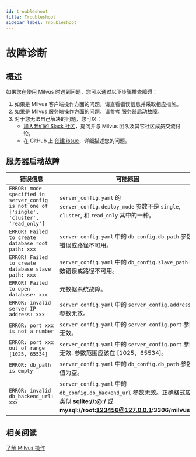 ```yaml
---
id: troubleshoot
title: Troubleshoot
sidebar_label: Troubleshoot
---
```


# 故障诊断

## 概述

如果您在使用 Milvus 时遇到问题，您可以通过以下步骤排查障碍：

1. 如果是 Milvus 客户端操作方面的问题，请查看错误信息并采取相应措施。
2. 如果是 Milvus 服务端操作方面的问题，请参考 [服务器启动故障](#服务器启动故障)。
3. 对于您无法自己解决的问题，您可以：
   - [加入我们的 Slack 社区](https://join.slack.com/t/milvusio/shared_invite/enQtNzY1OTQ0NDI3NjMzLWNmYmM1NmNjOTQ5MGI5NDhhYmRhMGU5M2NhNzhhMDMzY2MzNDdlYjM5ODQ5MmE3ODFlYzU3YjJkNmVlNDQ2ZTk)，提问并与 Milvus 团队及其它社区成员交流讨论。
   - 在 GitHub 上 [创建 issue](https://github.com/milvus-io/milvus/issues/new/choose)，详细描述您的问题。

## 服务器启动故障

| 错误信息                                                     | 可能原因                                                       |
| ------------------------------------------------------------ | ------------------------------------------------------------ |
| `ERROR: mode specified in server_config is not one of ['single', 'cluster', 'read_only']` | `server_config.yaml` 的 `server_config.deploy_mode` 参数不是 `single`, `cluster`, 和 `read_only` 其中的一种。 |
| `ERROR! Failed to create database root path: xxx`            |  `server_config.yaml` 中的 `db_config.db_path` 参数错误或路径不可用。 |
| `ERROR! Failed to create database slave path: xxx`           | `server_config.yaml` 中的 `db_config.slave_path` 参数错误或路径不可用。 |
| `ERROR! Failed to open database: xxx`                        | 元数据系统故障。                               |
| `ERROR: invalid server IP address: xxx`                      | `server_config.yaml` 中的 `server_config.address` 参数无效。 |
| `ERROR: port xxx is not a number`                            | `server_config.yaml` 中的 `server_config.port` 参数无效。 |
| `ERROR: port xxx out of range [1025, 65534]`                 | `server_config.yaml` 中的 `server_config.port` 参数无效. 参数范围应该在 [1025，65534]。|
| `ERROR: db_path is empty`                                    | `server_config.yaml` 中的 `db_config.db_path` 参数值为空。 |
| `ERROR: invalid db_backend_url: xxx`                         | `server_config.yaml` 中的 `db_config.db_backend_url` 参数无效。正确格式应类似 **sqlite://:@:/** 或 **mysql://root:123456@127.0.0.1:3306/milvus**。 |

## 相关阅读
[了解 Milvus 操作](milvus_operation.md)
